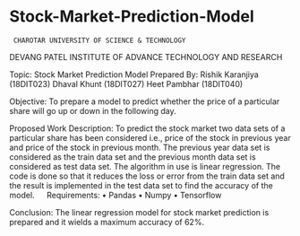 # Stock-Market-Prediction-Model
 	 
     CHAROTAR UNIVERSITY OF SCIENCE & TECHNOLOGY
DEVANG PATEL INSTITUTE OF ADVANCE TECHNOLOGY AND RESEARCH
	 
Topic: Stock Market Prediction Model
Prepared By: 
Rishik Karanjiya (18DIT023)
Dhaval Khunt (18DIT027)
Heet Pambhar (18DIT040)

Objective:
To prepare a model to predict whether the price of a particular share will go up or down in the following day.

Proposed Work Description:
To predict the stock market two data sets of a particular share has been considered i.e., price of the stock in previous year and price of the stock in previous month. The previous year data set is considered as the train data set and the previous month data set is considered as test data set. 
The algorithm in use is linear regression. The code is done so that it reduces the loss or error from the train data set and the result is implemented in the test data set to find the accuracy of the model.
 
Requirements:
•	Pandas
•	Numpy
•	Tensorflow

Conclusion:
The linear regression model for stock market prediction is prepared and it wields a maximum accuracy of 62%. 


